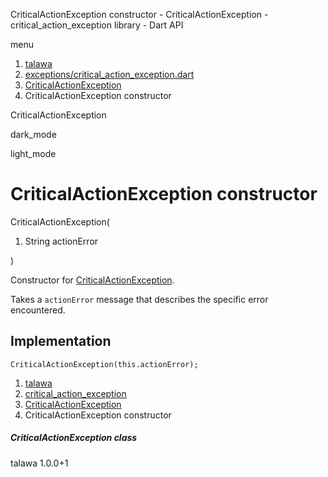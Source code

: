




CriticalActionException constructor - CriticalActionException - critical\_action\_exception library - Dart API







menu

1. [talawa](../../index.html)
2. [exceptions/critical\_action\_exception.dart](../../exceptions_critical_action_exception/exceptions_critical_action_exception-library.html)
3. [CriticalActionException](../../exceptions_critical_action_exception/CriticalActionException-class.html)
4. CriticalActionException constructor

CriticalActionException


dark\_mode

light\_mode




# CriticalActionException constructor


CriticalActionException(

1. String actionError

)

Constructor for [CriticalActionException](../../exceptions_critical_action_exception/CriticalActionException-class.html).

Takes a `actionError` message that describes the specific error encountered.


## Implementation

```
CriticalActionException(this.actionError);
```

 


1. [talawa](../../index.html)
2. [critical\_action\_exception](../../exceptions_critical_action_exception/exceptions_critical_action_exception-library.html)
3. [CriticalActionException](../../exceptions_critical_action_exception/CriticalActionException-class.html)
4. CriticalActionException constructor

##### CriticalActionException class





talawa
1.0.0+1







